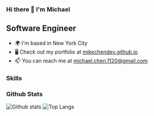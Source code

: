 ### Hi there 👋 I'm Michael

Software Engineer
-----------------

* 🌍  I'm based in New York City
* 🖥️  Check out my portfolio at [mikechendev.github.io](https://mikechendev.github.io)
* 📫  You can reach me at [michael.chen.1120@gmail.com](mailto:michael.chen.1120@gmail.com)

### Skills
<p align="left">
 

</p>

### Github Stats
![Github stats](https://github-readme-stats.vercel.app/api?username=mikechendev&count_private=true&show_icons=true&theme=dracula)
![Top Langs](https://github-readme-stats.vercel.app/api/top-langs?username=mikechendev&layout=compact&show_icons=true&theme=dracula)

<!--
**mikechendev/mikechendev** is a ✨ _special_ ✨ repository because its `README.md` (this file) appears on your GitHub profile.

Here are some ideas to get you started:

- 🔭 I’m currently working on ...
- 🌱 I’m currently learning ...
- 👯 I’m looking to collaborate on ...
- 🤔 I’m looking for help with ...
- 💬 Ask me about ...
- 📫 How to reach me: ...
- 😄 Pronouns: ...
- ⚡ Fun fact: ...
-->

